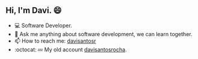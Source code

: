 
## Hi, I'm Davi. 😄
- :computer: Software Developer.
- 💬 Ask me anything about software development, we can learn together.
- 📫 How to reach me: [davisantosr](https://www.linkedin.com/in/davisantosr/)
- :octocat: :zzz: My old account [davisantosrocha](https://github.com/davisantosrocha).

<!--
**davisantosr/davisantosr** is a ✨ _special_ ✨ repository because its `README.md` (this file) appears on your GitHub profile.

Hi, I'm Davi Santos Rocha, a passionate Full Stack Web Developer 🚀 from Brazil.


Here are some ideas to get you started:

- 🔭 I’m currently working on awesome stuff
- 🌱 I’m constantly learning 
- 👯 I’m looking to collaborate on open source community
- 💬 Ask me about ...
- 📫 How to reach me: [davisantosr](https://www.linkedin.com/in/davisantosr/);
- 😄 Pronouns: ...
- ⚡ Fun fact: ...
-->
